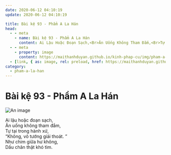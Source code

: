 ```yaml
---
date: 2020-06-12 04:10:19
update: 2020-06-12 04:10:19

title: Bài kệ 93 - Phẩm A La Hán
head:
  - - meta
    - name: Bài kệ 93 - Phẩm A La Hán
      content: Ai Lậu Hoặc Đoạn Sạch,<Br>Ăn Uống Không Tham Đắm,<Br>Tự Tại Trong Hành Xứ,<Br>“Không, Vô Tướng Giải Thoát. ”<Br>Như Chim Giữa Hư Không,<Br>Dấu Chân Thật Khó Tìm.<Br>
  - - meta
    - property: image
      content: https://maithanhduyan.github.io/kinh-phap-cu/img/pham-a-la-han/pham-a-la-han-093.jpg
  - [link, { as: image, rel: preload, href: https://maithanhduyan.github.io/kinh-phap-cu/img/pham-a-la-han/pham-a-la-han-093.jpg }]
category:
  - pham-a-la-han
---
```


# Bài kệ 93 - Phẩm A La Hán

![An image](/img/pham-a-la-han/pham-a-la-han-093.jpg)

Ai lậu hoặc đoạn sạch,<br>Ăn uống không tham đắm,<br>Tự tại trong hành xứ,<br>“Không, vô tướng giải thoát. ”<br>Như chim giữa hư không,<br>Dấu chân thật khó tìm.<br>
